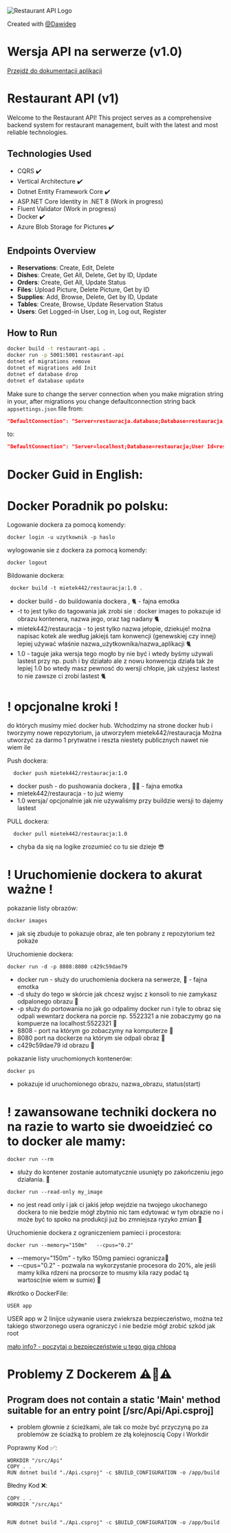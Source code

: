 
![Restaurant API Logo](your-image-path.png)

Created with <a href="https://github.com/Dawideg">@Dawideg</a>
# Wersja  API na serwerze  (v1.0)
[Przejdź do dokumentacji aplikacji](https://backendrestauracja.jakubchrzastek.pl/swagger/index.html)


# Restaurant API (v1)

Welcome to the Restaurant API! This project serves as a comprehensive backend system for restaurant management, built with the latest and most reliable technologies.

## Technologies Used
- CQRS ✔️
- Vertical Architecture ✔️
- Dotnet Entity Framework Core ✔️
- ASP.NET Core Identity in .NET 8 (Work in progress)
- Fluent Validator (Work in progress)
- Docker ✔️
- Azure Blob Storage for Pictures ✔️

## Endpoints Overview
- **Reservations**: Create, Edit, Delete
- **Dishes**: Create, Get All, Delete, Get by ID, Update
- **Orders**: Create, Get All, Update Status
- **Files**: Upload Picture, Delete Picture, Get by ID
- **Supplies**: Add, Browse, Delete, Get by ID, Update
- **Tables**: Create, Browse, Update Reservation Status
- **Users**: Get Logged-in User, Log in, Log out, Register

## How to Run

```bash
docker build -t restaurant-api .
docker run -p 5001:5001 restaurant-api
dotnet ef migrations remove
dotnet ef migrations add Init
dotnet ef database drop
dotnet ef database update
```







Make sure to change the server connection when you make migration string in your, after migrations you change defaultconnection string back `appsettings.json` file from:

```json
"DefaultConnection": "Server=restauracja.database;Database=restauracja;User Id=restauracja;Password=restauracja;"
```

to:

```json
"DefaultConnection": "Server=localhost;Database=restauracja;User Id=restauracja;Password=restauracja;"
```

# Docker Guid in English: 

# Docker Poradnik po polsku:


Logowanie dockera za pomocą komendy:
```docker command
docker login -u uzytkownik -p haslo
```
wylogowanie sie z dockera za pomocą komendy:
```docker command
docker logout
```

Bildowanie dockera:
```docker command
 docker build -t mietek442/restauracja:1.0 .
```
- docker build  - do buildowania dockera ,  🐈 - fajna emotka
- -t   to jest tylko do tagowania jak zrobi sie :  docker images  to pokazuje id obrazu kontenera, nazwa jego, oraz tag nadany 🐈 
- mietek442/restauracja - to jest tylko nazwa jełopie, dziekuje!      można napisac kotek ale według jakiejś tam konwencji (genewskiej czy innej) lepiej używać właśnie nazwa_użytkownika/nazwa_aplikacji 🐈
- 1.0   - taguje jaka wersja   tego mogło by nie być i wtedy  byśmy używali lastest przy np. push i by działało ale z nowu konwencja działa tak że lepiej 1.0 bo wtedy masz pewnosć do wersji chłopie, jak użyjesz lastest to nie zawsze ci zrobi lastest  🐈




# ! opcjonalne kroki !
do których musimy mieć docker hub. Wchodzimy na strone  docker hub i tworzymy nowe repozytorium, ja utworzyłem  mietek442/restauracja
Można utworzyć za darmo 1 prytwatne i reszta niestety publicznych nawet nie wiem ile 

Push  dockera:
```docker command
  docker push mietek442/restauracja:1.0    
```
- docker push  - do pushowania dockera ,  🐕‍🦺 - fajna emotka
- mietek442/restauracja - to już wiemy 
- 1.0  wersja/ opcjonalnie jak nie używaliśmy przy buildzie wersji to dajemy lastest 

PULL  dockera:
```docker command
  docker pull mietek442/restauracja:1.0    
```
- chyba da się na logike  zrozumieć co tu sie dzieje  😎 

# ! Uruchomienie dockera to akurat ważne  !

pokazanie listy obrazów:
```docker command
docker images
```
- jak się zbuduje to pokazuje obraz, ale ten pobrany z repozytorium też pokaże


Uruchomienie dockera:
```docker command
docker run -d -p 8808:8080 c429c59dae79
```
- docker run  - służy do uruchomienia dockera na serwerze, 🥴 - fajna emotka
-   -d   służy do tego w skórcie jak chcesz wyjsc z konsoli to nie zamykasz odpalonego obrazu 🥴
-   -p   służy do portowania   no jak go odpalimy docker run i tyle to obraz  się odpali wewntarz dockera na porcie np.  5522321 a nie zobaczymy go na kompuerze na localhost:5522321 🥴
-   8808 - port na którym go zobaczymy na komputerze 🥴
-   8080 port na dockerze na którym sie odpali obraz 🥴
-   c429c59dae79    id obrazu  🥴 



pokazanie listy uruchomionych kontenerów:
```docker command
docker ps
```
- pokazuje id uruchomionego obrazu, nazwa_obrazu, status(start) 




# ! zawansowane techniki dockera no na razie to warto sie dwoeidzieć co to docker ale mamy:

```docker command 
docker run --rm
```
-   służy do  kontener zostanie automatycznie usunięty po zakończeniu jego działania. 🥴


```docker command 
docker run --read-only my_image
```
-   no jest read only i jak ci jakiś jełop wejdzie na twojego ukochanego dockera to nie bedzie mógł zbytnio nic tam edytować w tym obrazie no i może być to spoko na produkcji już bo zmniejsza ryzyko zmian 🥴



Uruchomienie dockera z ograniczeniem pamieci i procestora:
```docker command 
docker run --memory="150m"   --cpus="0.2"
```
-   --memory="150m"  - tylko 150mg pamieci ogranicza🥴
-   --cpus="0.2" - pozwala na wykorzystanie procesora do 20%, ale jeśli mamy  kilka rdzeni na procsorze to musmy kila razy podać tą wartosc(nie wiem w sumie)   🥴 


#krótko o DockerFile:

```docker file command 
USER app 
```
USER app  w 2 linijce używanie usera zwiekrsza bezpieczeństwo, można też takiego stworzonego usera ograniczyć i nie bedzie mógł zrobić szkód jak root 



[mało info? - poczytaj o bezpieczeństwie u tego giga chłopa](https://cdn.sekurak.pl/ksiazka3/wdbit2-docker-rozdzial.pdf)




# Problemy Z Dockerem ⚠️🔧⚠️
## Program does not contain a static 'Main' method suitable for an entry point [/src/Api/Api.csproj] 
- problem głownie z ścieżkami, ale tak co może być przyczyną po za problemów ze ściażką to problem ze złą kolejnoscią Copy i Workdir 

Poprawny Kod ✅: 
```docker file command 
WORKDIR "/src/Api"
COPY . .
RUN dotnet build "./Api.csproj" -c $BUILD_CONFIGURATION -o /app/build
```
Błedny Kod ❌:  
```docker file command
COPY . .
WORKDIR "/src/Api"


RUN dotnet build "./Api.csproj" -c $BUILD_CONFIGURATION -o /app/build
```



